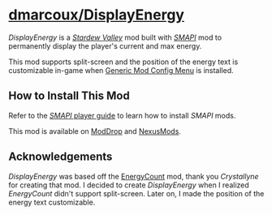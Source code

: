 # <a href="https://github.com/dmarcoux/DisplayEnergy">dmarcoux/DisplayEnergy</a>

_DisplayEnergy_ is a [_Stardew Valley_](https://www.stardewvalley.net/) mod
built with [_SMAPI_](https://smapi.io/) mod to permanently display the player's
current and max energy.

This mod supports split-screen and the position of the energy text is
customizable in-game when [Generic Mod Config
Menu](https://www.nexusmods.com/stardewvalley/mods/5098) is installed.

## How to Install This Mod

Refer to the [_SMAPI_ player
guide](https://stardewvalleywiki.com/Modding:Player_Guide) to learn how to
install _SMAPI_ mods.

This mod is available on
[ModDrop](https://www.moddrop.com/stardew-valley/mods/1087175-displayenergy) and
[NexusMods](https://www.nexusmods.com/stardewvalley/mods/10662).

## Acknowledgements

_DisplayEnergy_ was based off the
[EnergyCount](https://www.nexusmods.com/stardewvalley/mods/4272) mod, thank you
_Crystallyne_ for creating that mod. I decided to create _DisplayEnergy_ when I
realized _EnergyCount_ didn't support split-screen. Later on, I made the
position of the energy text customizable.
